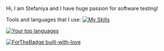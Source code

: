 Hi, I am Stefaniya and I have huge passion for software testing!


Tools and languages that I use:
[![My Skills](https://skillicons.dev/icons?i=cs,js,html,css,postman,docker,dotnet,visualstudio,vscode,nodejs,github,selenium,grafana,prometheus,jenkins,mongodb,mysql,windows,wordpress)](https://skillicons.dev)

[![Your top languages](https://github-readme-stats.vercel.app/api/top-langs/?username=StefRuseva88&theme=blue-green)](https://github.com/anuraghazra/github-readme-stats)


[![ForTheBadge built-with-love](http://ForTheBadge.com/images/badges/built-with-love.svg)](https://GitHub.com/Naereen/)

